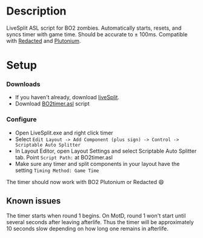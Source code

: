 # Description
LiveSplit ASL script for BO2 zombies. Automatically starts, resets, and syncs timer with game time. Should be accurate to ± 100ms.
Compatible with [Redacted](https://redacted.se) and [Plutonium](https://plutonium.pw).

# Setup
### Downloads
* If you haven't already, download [liveSplit](https://livesplit.org/downloads).
* Download [BO2timer.asl](https://github.com/HuthTV/BO2-ZM-Synchronized-Livesplit/releases/download/1/BO2timer.asl) script 

### Configure
* Open LiveSplit.exe and right click timer
* Select ```Edit Layout -> Add Component (plus sign) -> Control -> Scriptable Auto Splitter```
* In Layout Editor, open Layout Settings and select Scriptable Auto Splitter tab. Point ```Script Path:``` at BO2timer.asl
* Make sure any timer and split components in your layout have the setting ```Timing Method: Game Time```

The timer should now work with BO2 Plutonium or Redacted :smile:

## Known issues
The timer starts when round 1 begins. On MotD, round 1 won't start until several seconds after leaving afterlife. Thus the timer will be approximately 10 seconds slow depending on how long one remains in afterlife.

